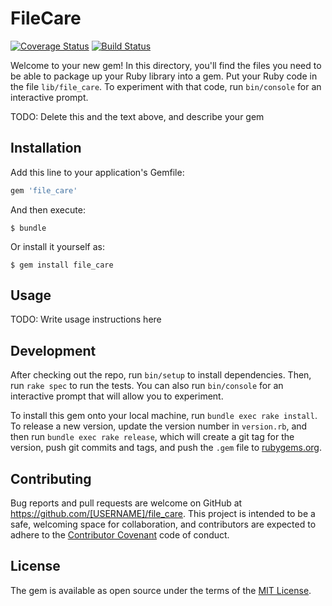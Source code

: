 # FileCare
[![Coverage Status](https://coveralls.io/repos/github/andela-ydaniju/file_care/badge.svg?branch=master)](https://coveralls.io/github/andela-ydaniju/file_care?branch=master) [![Build Status](https://travis-ci.org/andela-ydaniju/file_care.svg?branch=touch_command)](https://travis-ci.org/andela-ydaniju/file_care)

Welcome to your new gem! In this directory, you'll find the files you need to be able to package up your Ruby library into a gem. Put your Ruby code in the file `lib/file_care`. To experiment with that code, run `bin/console` for an interactive prompt.

TODO: Delete this and the text above, and describe your gem

## Installation

Add this line to your application's Gemfile:

```ruby
gem 'file_care'
```

And then execute:

    $ bundle

Or install it yourself as:

    $ gem install file_care

## Usage

TODO: Write usage instructions here

## Development

After checking out the repo, run `bin/setup` to install dependencies. Then, run `rake spec` to run the tests. You can also run `bin/console` for an interactive prompt that will allow you to experiment.

To install this gem onto your local machine, run `bundle exec rake install`. To release a new version, update the version number in `version.rb`, and then run `bundle exec rake release`, which will create a git tag for the version, push git commits and tags, and push the `.gem` file to [rubygems.org](https://rubygems.org).

## Contributing

Bug reports and pull requests are welcome on GitHub at https://github.com/[USERNAME]/file_care. This project is intended to be a safe, welcoming space for collaboration, and contributors are expected to adhere to the [Contributor Covenant](http://contributor-covenant.org) code of conduct.


## License

The gem is available as open source under the terms of the [MIT License](http://opensource.org/licenses/MIT).

